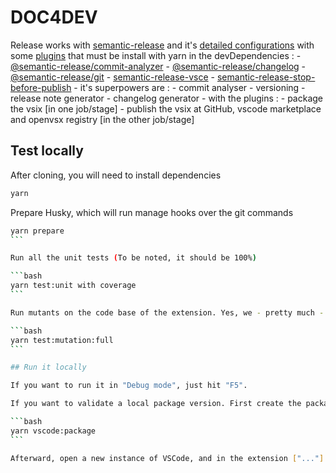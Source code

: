 # DOC4DEV

Release works with [semantic-release](https://semantic-release.gitbook.io/semantic-release/) and it's [detailed configurations](https://github.com/semantic-release/semantic-release/blob/master/docs/usage/configuration.md#configuration) with some [plugins](https://semantic-release.gitbook.io/semantic-release/extending/plugins-list) that must be install with yarn in the devDependencies : - [@semantic-release/commit-analyzer](https://github.com/semantic-release/commit-analyzer) - [@semantic-release/changelog](https://github.com/semantic-release/changelog) - [@semantic-release/git](https://github.com/semantic-release/git) - [semantic-release-vsce](https://github.com/felipecrs/semantic-release-vsce) - [semantic-release-stop-before-publish](https://github.com/felipecrs/semantic-release-vsce#platform-specific-on-github-actions) - it's superpowers are : - commit analyser - versioning - release note generator - changelog generator - with the plugins : - package the vsix [in one job/stage] - publish the vsix at GitHub, vscode marketplace and openvsx registry [in the other job/stage]

## Test locally

After cloning, you will need to install dependencies

```bash
yarn
```

Prepare Husky, which will run manage hooks over the git commands

````bash
yarn prepare
```

Run all the unit tests (To be noted, it should be 100%)

```bash
yarn test:unit with coverage
```

Run mutants on the code base of the extension. Yes, we - pretty much - *"eat our own dog food"* (If we forget that we built it with TypeScript and that we need the Stryker-JS version... Ah!Ah!Ah!). To be noted, again, it should be 100%

```bash
yarn test:mutation:full
```

## Run it locally

If you want to run it in "Debug mode", just hit "F5".

If you want to validate a local package version. First create the package using the "vsce" tool:

```bash
yarn vscode:package
```

Afterward, open a new instance of VSCode, and in the extension ["..."] menu, chose "Install from VSIX" and select the one you just packaged.
````
